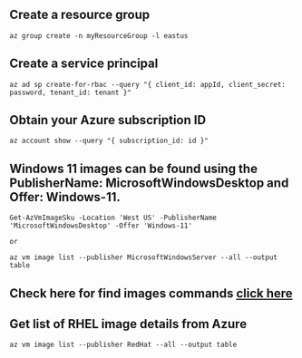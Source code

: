 

## Create a resource group 
```
az group create -n myResourceGroup -l eastus 
```

## Create a service principal 
```
az ad sp create-for-rbac --query "{ client_id: appId, client_secret: password, tenant_id: tenant }" 
```

## Obtain your Azure subscription ID
```
az account show --query "{ subscription_id: id }"
```

## Windows 11 images can be found using the PublisherName: MicrosoftWindowsDesktop and Offer: Windows-11.
```
Get-AzVmImageSku -Location 'West US' -PublisherName 'MicrosoftWindowsDesktop' -Offer 'Windows-11'

or 

az vm image list --publisher MicrosoftWindowsServer --all --output table
```

## Check here for find images commands [click here](https://learn.microsoft.com/en-us/azure/virtual-machines/linux/cli-ps-findimage)


## Get list of RHEL image details from Azure
```
az vm image list --publisher RedHat --all --output table
```
